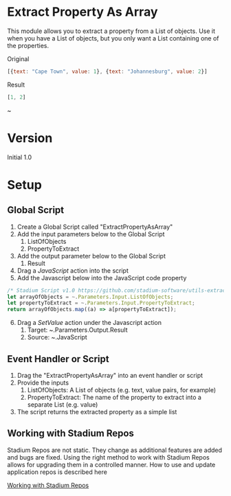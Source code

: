 # Extract Property As Array <!-- omit in toc -->

This module allows you to extract a property from a List of objects. Use it when you have a List of objects, but you only want a List containing one of the properties. 

Original
```javascript
[{text: "Cape Town", value: 1}, {text: "Johannesburg", value: 2}]
```

Result
```javascript
[1, 2]
```

~[](images/View.gif)

# Version
Initial 1.0

# Setup

## Global Script
1. Create a Global Script called "ExtractPropertyAsArray"
2. Add the input parameters below to the Global Script
   1. ListOfObjects
   2. PropertyToExtract
3. Add the output parameter below to the Global Script
   1. Result
4. Drag a *JavaScript* action into the script
5. Add the Javascript below into the JavaScript code property
```javascript
/* Stadium Script v1.0 https://github.com/stadium-software/utils-extract-property-as-array */
let arrayOfObjects = ~.Parameters.Input.ListOfObjects;
let propertyToExtract = ~.Parameters.Input.PropertyToExtract;
return arrayOfObjects.map((a) => a[propertyToExtract]);
```
6. Drag a *SetValue* action under the Javascript action
   1. Target: ~.Parameters.Output.Result
   2. Source: ~.JavaScript

## Event Handler or Script
1. Drag the "ExtractPropertyAsArray" into an event handler or script
2. Provide the inputs
   1. ListOfObjects: A List of objects (e.g. text, value pairs, for example)
   2. PropertyToExtract: The name of the property to extract into a separate List (e.g. value)
3. The script returns the extracted property as a simple list

## Working with Stadium Repos
Stadium Repos are not static. They change as additional features are added and bugs are fixed. Using the right method to work with Stadium Repos allows for upgrading them in a controlled manner. How to use and update application repos is described here 

[Working with Stadium Repos](https://github.com/stadium-software/samples-upgrading)